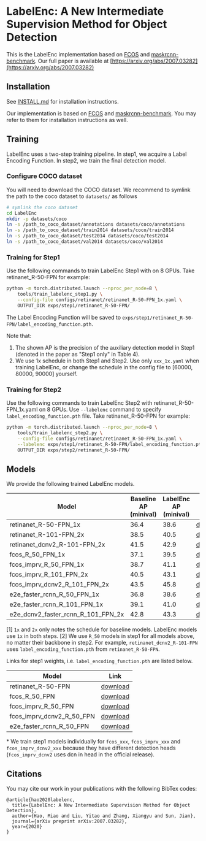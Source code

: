 # LabelEnc: A New Intermediate Supervision Method for Object Detection

This is the LabelEnc implementation based on [FCOS](https://github.com/tianzhi0549/FCOS) and [maskrcnn-benchmark](https://github.com/facebookresearch/maskrcnn-benchmark). Our full paper is available at [https://arxiv.org/abs/2007.03282](https://arxiv.org/abs/2007.03282)

## Installation

See [INSTALL.md](INSTALL.md) for installation instructions.

Our implementation is based on [FCOS](https://github.com/tianzhi0549/FCOS) and [maskrcnn-benchmark](https://github.com/facebookresearch/maskrcnn-benchmark). You may refer to them for installation instructions as well.

## Training

LabelEnc uses a two-step training pipeline. In step1, we acquire a Label Encoding Function. In step2, we train the final detection model.

### Configure COCO dataset

You will need to download the COCO dataset. We recommend to symlink the path to the coco dataset to `datasets/` as follows

```bash
# symlink the coco dataset
cd LabelEnc
mkdir -p datasets/coco
ln -s /path_to_coco_dataset/annotations datasets/coco/annotations
ln -s /path_to_coco_dataset/train2014 datasets/coco/train2014
ln -s /path_to_coco_dataset/test2014 datasets/coco/test2014
ln -s /path_to_coco_dataset/val2014 datasets/coco/val2014
```

### Training for Step1

Use the following commands to train LabelEnc Step1 with on 8 GPUs. Take retinanet_R-50-FPN for example:
```bash
python -m torch.distributed.launch --nproc_per_node=8 \
    tools/train_labelenc_step1.py \
    --config-file configs/retinanet/retinanet_R-50-FPN_1x.yaml \
    OUTPUT_DIR exps/step1/retinanet_R-50-FPN/
```
The Label Encoding Function will be saved to `exps/step1/retinanet_R-50-FPN/label_encoding_function.pth`.

Note that:
1. The shown AP is the precision of the auxiliary detection model in Step1 (denoted in the paper as "Step1 only" in Table 4).
2. We use 1x schedule in both Step1 and Step2. Use only `xxx_1x.yaml` when training LabelEnc, or change the schedule in the config file to [60000, 80000, 90000] yourself.

### Training for Step2

Use the following commands to train LabelEnc Step2 with retinanet_R-50-FPN_1x.yaml on 8 GPUs. Use `--labelenc` command to specify `label_encoding_function.pth` file. Take retinanet_R-50-FPN for example:
```bash
python -m torch.distributed.launch --nproc_per_node=8 \
    tools/train_labelenc_step2.py \
    --config-file configs/retinanet/retinanet_R-50-FPN_1x.yaml \
    --labelenc exps/step1/retinanet_R-50-FPN/label_encoding_function.pth \
    OUTPUT_DIR exps/step2/retinanet_R-50-FPN/
```

## Models

We provide the following trained LabelEnc models.

|Model|Baseline AP (minival)|LabelEnc AP (minival)|Link|
|-----|-----------|-----------|----|
|retinanet_R-50-FPN_1x|36.4|38.6|[download](https://drive.google.com/file/d/1b-P_OXltGaRucnI5fChNk3UCQwQyiZDQ/view?usp=sharing)|
|retinanet_R-101-FPN_2x|38.5|40.5|[download](https://drive.google.com/file/d/1hGcxmnJzCUym4KbPPSgH05paCuyWJX2H/view?usp=sharing)|
|retinanet_dcnv2_R-101-FPN_2x|41.5|42.9|[download](https://drive.google.com/file/d/1Tdav2tDP3hOMUhBEuax5SP5S9vudcY-d/view?usp=sharing)|
|fcos_R_50_FPN_1x|37.1|39.5|[download](https://drive.google.com/file/d/1GpexaS-W9pnxV-cR-IFScCI0_Gvkzczq/view?usp=sharing)|
|fcos_imprv_R_50_FPN_1x|38.7|41.1|[download](https://drive.google.com/file/d/17hbgrh_wyKunI9jECYfyXjgJ5tLNHIQS/view?usp=sharing)|
|fcos_imprv_R_101_FPN_2x|40.5|43.1|[download](https://drive.google.com/file/d/1RzFM9DgGcY47s8R5G7YlWYYOOVH7p1WM/view?usp=sharing)|
|fcos_imprv_dcnv2_R_101_FPN_2x|43.5|45.8|[download](https://drive.google.com/file/d/18eSyziTdKXlwOoaPPhV374atnmWgx13I/view?usp=sharing)|
|e2e_faster_rcnn_R_50_FPN_1x|36.8|38.6|[download](https://drive.google.com/file/d/1MsxibHuXrpRoGVZhDy2XokJc9oY_WUps/view?usp=sharing)|
|e2e_faster_rcnn_R_101_FPN_1x|39.1|41.0|[download](https://drive.google.com/file/d/15j_7ltquUYP-7OKT1HwgW2zMbZPVu6_A/view?usp=sharing)|
|e2e_dcnv2_faster_rcnn_R_101_FPN_2x|42.8|43.3|[download](https://drive.google.com/file/d/1t28rXVQIJ3XWX-LHqqknf_7QegROnZrI/view?usp=sharing)|

[1] `1x` and `2x` only notes the schedule for baseline models. LabelEnc models use `1x` in both steps.
[2] We use `R_50` models in step1 for all models above, no matter their backbone in step2. For example, `retinanet_dcnv2_R-101-FPN` uses `label_encoding_function.pth` from `retinanet_R-50-FPN`.

Links for step1 weights, i.e. `label_encoding_function.pth` are listed below.

|Model|Link|
|-----|----|
|retinanet_R-50-FPN|[download](https://drive.google.com/file/d/1qcAxuYVy2M_OdQDEIXzl4T5vAUmrJOWx/view?usp=sharing)|
|fcos_R_50_FPN|[download](https://drive.google.com/file/d/1WBkzsMakP5DudPT_am1giHxMrLY4LjQR/view?usp=sharing)|
|fcos_imprv_R_50_FPN|[download](https://drive.google.com/file/d/1dFuEL06qKbbsxzEK7RshX7OIrPDfmvDw/view?usp=sharing)|
|fcos_imprv_dcnv2_R_50_FPN|[download](https://drive.google.com/file/d/1VVlHElOsbxBavgHCiTTM5MJmL9TtonGV/view?usp=sharing)|
|e2e_faster_rcnn_R_50_FPN|[download](https://drive.google.com/file/d/1hnrbjAVPlWm4f2cxqH0e4mbvlqZF_zI2/view?usp=sharing)|

\* We train step1 models individually for `fcos_xxx`, `fcos_imprv_xxx` and `fcos_imprv_dcnv2_xxx` because they have different detection heads (`fcos_imprv_dcnv2` uses dcn in head in the official release).


## Citations
You may cite our work in your publications with the following BibTex codes:
```
@article{hao2020labelenc,
  title={LabelEnc: A New Intermediate Supervision Method for Object Detection},
  author={Hao, Miao and Liu, Yitao and Zhang, Xiangyu and Sun, Jian},
  journal={arXiv preprint arXiv:2007.03282},
  year={2020}
}
```
